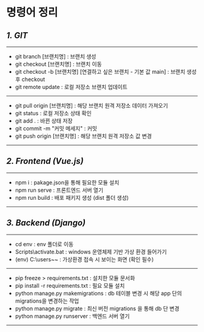 # 명령어 정리

## _1. GIT_
---
- git branch [브랜치명] : 브랜치 생성
- git checkout [브랜치명] : 브랜치 이동
- git checkout -b [브랜치명] [연결하고 싶은 브랜치 - 기본 값 main] : 브랜치 생성 후 checkout
- git remote update : 로컬 저장소 브랜치 업데이트
---
- git pull origin [브랜치명] : 해당 브랜치 원격 저장소 데이터 가져오기
- git status : 로컬 저장소 상태 확인
- git add . : 바뀐 상태 저장
- git commit -m "커밋 메세지" : 커밋
- git push origin [브랜치명] : 해당 브랜치 원격 저장소 값 변경
---

## _2. Frontend (Vue.js)_
---
- npm i : pakage.json을 통해 필요한 모듈 설치
- npm run serve : 프론트엔드 서버 열기
- npm run build : 배포 패키지 생성 (dist 폴더 생성)
---
## _3. Backend (Django)_
---
- cd env : env 폴더로 이동
- Scripts\activate.bat : windows 운영체제 기반 가상 환경 들어가기
- (env) C:\users\~~ : 가상환경 접속 시 보이는 화면 (확인 필수)
---
- pip freeze > requirements.txt : 설치한 모듈 문서화
- pip install -r requirements.txt : 필요 모듈 설치
- python manage.py makemigrations : db 테이블 변경 시 해당 app 단의 migrations을 변경하는 작업
- python manage.py migrate : 최신 버전 migrations 을 통해 db 단 변경
- python manage.py runserver : 백엔드 서버 열기
---
